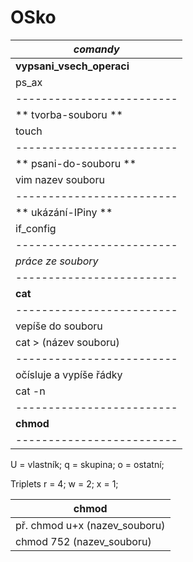 # OSko
|       *comandy*         |
|-------------------------|
|**vypsani_vsech_operaci**|
|          ps_ax          |
|-------------------------|
|**    tvorba-souboru   **|
|           touch         |
|-------------------------|
|**   psani-do-souboru  **|
|     vim nazev souboru   |
|-------------------------|
|**    ukázání-IPiny    **|
|        if_config        |
|-------------------------|
|    *práce ze soubory*   |
|-------------------------|
|        **cat**          |
|-------------------------|
|     vepíše do souboru   |
|  cat > (název souboru)  |
|-------------------------|
| očísluje a vypíše řádky |
|         cat -n          |
|-------------------------|
|        **chmod**        |
|-------------------------|

U = vlastník;
q = skupina;
o = ostatní;

Triplets
r = 4;
w = 2;
x = 1;

|         chmod                 |
|-------------------------------|
|  př. chmod u+x (nazev_souboru)|
|  chmod 752 (nazev_souboru)    |

